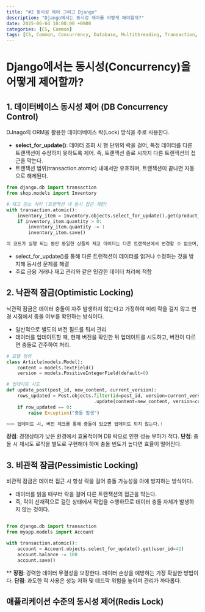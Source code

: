 ```yaml
---
title: "#2 동시성 제어 그리고 Django"
description: "Django에서는 동시성 제어를 어떻게 해야할까?"
date: 2025-06-04 10:00:00 +0900
categories: [CS, Common]
tags: [CS, Common, Concurrency, Database, Multithreading, Transaction, Lock, Django]
---
```


# Django에서는 동시성(Concurrency)을 어떻게 제어할까?

## 1. 데이터베이스 동시성 제어 (DB Concurrency Control)
DJnago의 ORM을 활용한 데이터베이스 락(Lock) 방식을 주로 사용한다.

- **select_for_update()**: 데이터 조회 시 행 단위의 락을 걸어, 특정 데이터를 다른 트랜잭션이 수정하지 못하도록 제어. 즉, 트랜잭션 종료 시까지 다른 트랜잭션의 접근을 막는다. 
- 트랜잭션 범위(transaction.atomic) 내에서만 유효하며, 트랜잭션이 끝나면 자동으로 해제된다.

```python
from django.db import transaction
from shop.models import Inventory

# 재고 감소 처리 (트랜잭션 내 동시 접근 제한)
with transaction.atomic():
    inventory_item = Inventory.objects.select_for_update().get(product_id=1001)
    if inventory_item.quantity > 0:
        inventory_item.quantity -= 1
        inventory_item.save()

이 코드가 실행 되는 동안 동일한 상품의 재고 데이터는 다른 트랜잭션에서 변경할 수 없으며, 변경이 완료된 후에야 다른 트랜잭션에서 접근이 가능하다.
```
- select_for_update()를 통해 다른 트랜잭션이 데이터를 읽거나 수정하는 것을 방지해 동시성 문제를 해결
- 주로 금융 거래나 재고 관리와 같은 민감한 데이터 처리에 적합

## 2. 낙관적 잠금(Optimistic Locking)
낙관적 잠금은 데이터 충돌이 자주 발생하지 않는다고 가정하여 미리 락을 걸지 않고 변경 시점에서 충돌 여부를 확인하는 방식이다.  
- 일반적으로 별도의 버전 필드를 둬서 관리
- 데이터를 업데이트할 때, 현재 버전을 확인한 뒤 업데이트를 시도하고, 버전이 다르면 충돌로 간주하여 처리.

```python
# 모델 정의
class Article(models.Model):
    content = models.TextField()
    version = models.PositiveIntegerField(default=0)

# 업데이트 시도
def update_post(post_id, new_content, current_version):
    rows_updated = Post.objects.filter(id=post_id, version=current_version)
                                .update(content=new_content, version=current_version+1)
    if row_updated == 0:
        raise Exception("충돌 발생")

>>> 업데이트 시, 버전 체크를 통해 충돌이 있으면 업데이트 되지 않는다.!       
```

 **장점**: 경쟁상태가 낮은 환경에서 효율적이며 DB 락으로 인한 성능 부하가 적다.
 **단점**: 충돌 시 재시도 로직을 별도로 구현해야 하며 충돌 빈도가 높다면 효율이 떨어진다.

 ## 3. 비관적 잠금(Pessimistic Locking)
비관적 잠금은 데이터 접근 시 항상 락을 걸어 충돌 가능성을 아예 방지하는 방식이다.
- 데이터를 읽을 때부터 락을 걸어 다른 트랜잭션의 접근을 막는다.
- 즉, 락이 선재적으로 걸린 상태에서 작업을 수행하므로 데이터 충돌 자체가 발생하지 않는 것이다.

```python

from django.db import transaction
from myapp.models import Account

with transaction.atomic():
    account = Account.objects.select_for_update().get(user_id=42)
    account.balance -= 100
    account.save()


```
**
**장점**: 강력한 데이터 무결성을 보장한다. 데이터 손상을 예방하는 가장 확실한 방법이다.
**단점**: 과도한 락 사용은 성능 저하 및 데드락 위험을 높이며 관리가 까다롭다.

## 애플리케이션 수준의 동시성 제어(Redis Lock)
